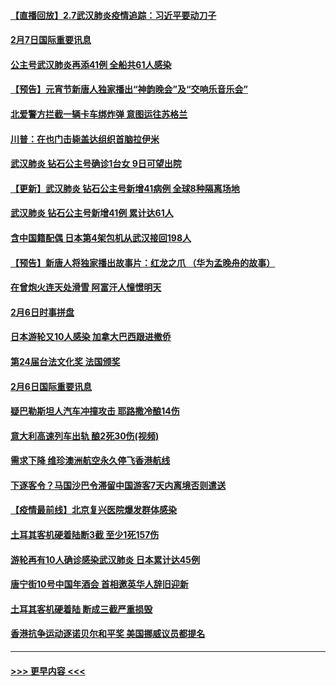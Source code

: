 #### [【直播回放】2.7武汉肺炎疫情追踪：习近平要动刀子](../pages/prog202/a102771649.md?t=02072302) 
#### [2月7日国际重要讯息](../pages/prog202/a102771747.md?t=02072302) 
#### [公主号武汉肺炎再添41例 全船共61人感染](../pages/prog202/a102771703.md?t=02072302) 
#### [【预告】元宵节新唐人独家播出“神韵晚会”及“交响乐音乐会”](../pages/prog202/a102767674.md?t=02072302) 
#### [北爱警方拦截一辆卡车绑炸弹 意图运往苏格兰](../pages/prog202/a102771609.md?t=02072302) 
#### [川普：在也门击毙盖达组织首脑拉伊米](../pages/prog202/a102771528.md?t=02072302) 
#### [武汉肺炎 钻石公主号确诊1台女 9日可望出院](../pages/prog202/a102771518.md?t=02072302) 
#### [【更新】武汉肺炎 钻石公主号新增41病例 全球8种隔离场地](../pages/prog202/a102770740.md?t=02072302) 
#### [武汉肺炎 钻石公主号新增41例 累计达61人](../pages/prog202/a102771486.md?t=02072302) 
#### [含中国籍配偶 日本第4架包机从武汉接回198人](../pages/prog202/a102771472.md?t=02072302) 
#### [【预告】新唐人将独家播出故事片：红龙之爪 （华为孟晚舟的故事）](../pages/prog202/a102767728.md?t=02072302) 
#### [在曾炮火连天处滑雪 阿富汗人憧憬明天](../pages/prog202/a102771290.md?t=02072302) 
#### [2月6日时事拼盘](../pages/prog202/a102771225.md?t=02072302) 
#### [日本游轮又10人感染 加拿大巴西跟进撤侨](../pages/prog202/a102771084.md?t=02072302) 
#### [第24届台法文化奖 法国颁奖](../pages/prog202/a102771032.md?t=02072302) 
#### [2月6日国际重要讯息](../pages/prog202/a102770794.md?t=02072302) 
#### [疑巴勒斯坦人汽车冲撞攻击 耶路撒冷酿14伤](../pages/prog202/a102770586.md?t=02072302) 
#### [意大利高速列车出轨 酿2死30伤(视频)](../pages/prog202/a102770762.md?t=02072302) 
#### [需求下降 维珍澳洲航空永久停飞香港航线](../pages/prog202/a102770751.md?t=02072302) 
#### [下逐客令？马国沙巴令滞留中国游客7天内离境否则遣送](../pages/prog202/a102770640.md?t=02072302) 
#### [【疫情最前线】北京复兴医院爆发群体感染](../pages/prog202/a102770602.md?t=02072302) 
#### [土耳其客机硬着陆断3截 至少1死157伤](../pages/prog202/a102770508.md?t=02072302) 
#### [游轮再有10人确诊感染武汉肺炎 日本累计达45例](../pages/prog202/a102770476.md?t=02072302) 
#### [唐宁街10号中国年酒会 首相邀英华人辞旧迎新](../pages/prog202/a102770458.md?t=02072302) 
#### [土耳其客机硬着陆 断成三截严重损毁](../pages/prog202/a102770239.md?t=02072302) 
#### [香港抗争运动逐诺贝尔和平奖 美国挪威议员都提名](../pages/prog202/a102770390.md?t=02072302) 

----
#### [ >>> 更早内容 <<< ](../indexes/prog202-earlier.md)

